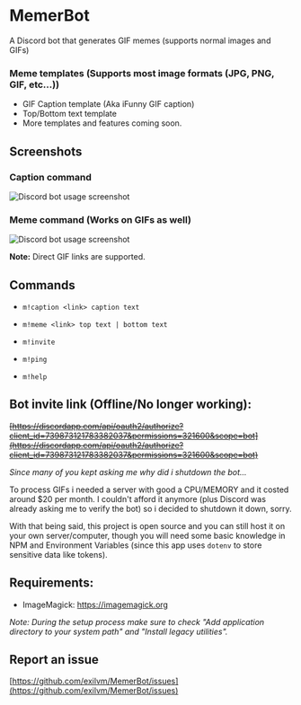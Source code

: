 # MemerBot
A Discord bot that generates GIF memes (supports normal images and GIFs)

### Meme templates (Supports most image formats (JPG, PNG, GIF, etc...))
- GIF Caption template (Aka iFunny GIF caption)
- Top/Bottom text template
- More templates and features coming soon.

## Screenshots
### Caption command
![Discord bot usage screenshot](https://i.imgur.com/TRccA8S.gif)

### Meme command (Works on GIFs as well)
![Discord bot usage screenshot](https://i.imgur.com/S64V5CK.png)

**Note:** Direct GIF links are supported.

## Commands
- `m!caption <link> caption text`

- `m!meme <link> top text | bottom text`

- `m!invite`

- `m!ping`

- `m!help`


## Bot invite link (Offline/No longer working):
~~[https://discordapp.com/api/oauth2/authorize?client_id=739873121783382037&permissions=321600&scope=bot](https://discordapp.com/api/oauth2/authorize?client_id=739873121783382037&permissions=321600&scope=bot)~~

*Since many of you kept asking me why did i shutdown the bot...*

To process GIFs i needed a server with good a CPU/MEMORY and it costed around $20 per month. I couldn't afford it anymore (plus Discord was already asking me to verify the bot) so i decided to shutdown it down, sorry.

With that being said, this project is open source and you can still host it on your own server/computer, though you will need some basic knowledge in NPM and Environment Variables (since this app uses `dotenv` to store sensitive data like tokens).

## Requirements:
- ImageMagick: https://imagemagick.org

*Note: During the setup process make sure to check "Add application directory to your system path" and "Install legacy utilities".*


## Report an issue
[https://github.com/exilvm/MemerBot/issues](https://github.com/exilvm/MemerBot/issues)
